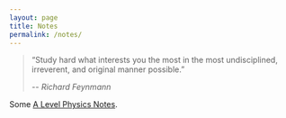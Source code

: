 ```yaml
---
layout: page
title: Notes
permalink: /notes/
---
```


> “Study hard what interests you the most in the most undisciplined, irreverent, and original manner possible.”
>
> -- <cite>Richard Feynmann<cite>

Some [A Level Physics Notes](https://www.tes.com/teaching-resources/shop/thealevelphysicist).
